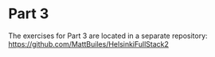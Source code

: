 # Part 3

The exercises for Part 3 are located in a separate repository:
https://github.com/MattBuiles/HelsinkiFullStack2